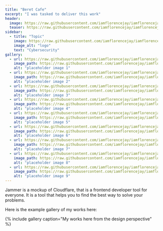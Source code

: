 ```yaml
---
title: "Beret Cafe"
excerpt: "I was tasked to deliver this work"
header:
  image: https://raw.githubusercontent.com/iamflorencejay/iamflorencejay/florence-gh-pages/assets/img/mockups/jammer/thumbnail.jpg
  teaser: https://raw.githubusercontent.com/iamflorencejay/iamflorencejay/florence-gh-pages/assets/img/mockups/jammer/thumbnail.jpg
sidebar:
  - title: "Topic"
    image: https://raw.githubusercontent.com/iamflorencejay/iamflorencejay/florence-gh-pages/assets/img/mockups/jammer/Jammer9.png
    image_alt: "logo"
    text: "Cybersecurity"
gallery:
  - url: https://raw.githubusercontent.com/iamflorencejay/iamflorencejay/florence-gh-pages/assets/img/mockups/jammer/Jammer.png
    image_path: https://raw.githubusercontent.com/iamflorencejay/iamflorencejay/florence-gh-pages/assets/img/mockups/jammer/Jammer.png
    alt: "placeholder image 1"
  - url: https://raw.githubusercontent.com/iamflorencejay/iamflorencejay/florence-gh-pages/assets/img/mockups/jammer/Jammer2.png
    image_path: https://raw.githubusercontent.com/iamflorencejay/iamflorencejay/florence-gh-pages/assets/img/mockups/jammer/Jammer2.png
    alt: "placeholder image 2"
  - url: https://raw.githubusercontent.com/iamflorencejay/iamflorencejay/florence-gh-pages/assets/img/mockups/jammer/Jammer3.png
    image_path: https://raw.githubusercontent.com/iamflorencejay/iamflorencejay/florence-gh-pages/assets/img/mockups/jammer/Jammer3.png
    alt: "placeholder image 3"
  - url: https://raw.githubusercontent.com/iamflorencejay/iamflorencejay/florence-gh-pages/assets/img/mockups/jammer/Jammer4.png
    image_path: https://raw.githubusercontent.com/iamflorencejay/iamflorencejay/florence-gh-pages/assets/img/mockups/jammer/Jammer4.png
    alt: "placeholder image 4"
  - url: https://raw.githubusercontent.com/iamflorencejay/iamflorencejay/florence-gh-pages/assets/img/mockups/jammer/Jammer5.png
    image_path: https://raw.githubusercontent.com/iamflorencejay/iamflorencejay/florence-gh-pages/assets/img/mockups/jammer/Jammer5.png
    alt: "placeholder image 5"
  - url: https://raw.githubusercontent.com/iamflorencejay/iamflorencejay/florence-gh-pages/assets/img/mockups/jammer/Jammer6.png
    image_path: https://raw.githubusercontent.com/iamflorencejay/iamflorencejay/florence-gh-pages/assets/img/mockups/jammer/Jammer6.png
    alt: "placeholder image 6"
  - url: https://raw.githubusercontent.com/iamflorencejay/iamflorencejay/florence-gh-pages/assets/img/mockups/jammer/Jammer7.png
    image_path: https://raw.githubusercontent.com/iamflorencejay/iamflorencejay/florence-gh-pages/assets/img/mockups/jammer/Jammer7.png
    alt: "placeholder image 7"
  - url: https://raw.githubusercontent.com/iamflorencejay/iamflorencejay/florence-gh-pages/assets/img/mockups/jammer/Jammer8.png
    image_path: https://raw.githubusercontent.com/iamflorencejay/iamflorencejay/florence-gh-pages/assets/img/mockups/jammer/Jammer8.png
    alt: "placeholder image 8"
  - url: https://raw.githubusercontent.com/iamflorencejay/iamflorencejay/florence-gh-pages/assets/img/mockups/jammer/Jammer9.png
    image_path: https://raw.githubusercontent.com/iamflorencejay/iamflorencejay/florence-gh-pages/assets/img/mockups/jammer/Jammer9.png
    alt: "placeholder image 9"
---
```


Jammer is a mockup of Cloudflare, that is a frontend developer tool for everyone. It is a tool that helps you to find the best way to solve your problems.

Here is the example gallery of my works here:

{% include gallery caption="My works here from the design perspective" %}
